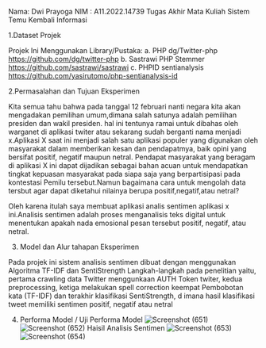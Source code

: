 Nama: Dwi Prayoga
NIM : A11.2022.14739
Tugas Akhir Mata Kuliah Sistem Temu Kembali Informasi

1.Dataset Projek

Projek Ini Menggunakan Library/Pustaka:
      a. PHP dg/Twitter-php https://github.com/dg/twitter-php
      b. Sastrawi PHP Stemmer https://github.com/sastrawi/sastrawi
      c. PHPID sentianalysis https://github.com/yasirutomo/php-sentianalysis-id

2.Permasalahan dan Tujuan Eksperimen

   Kita semua tahu bahwa pada tanggal 12 februari nanti negara kita akan mengadakan pemilihan umum,dimana salah satunya adalah pemilihan presiden dan wakil presiden.
hal ini tentunya ramai untuk dibahas oleh warganet di aplikasi twiter atau sekarang sudah berganti nama menjadi x.Aplikasi X saat ini menjadi salah satu aplikasi 
populer yang digunakan oleh masyarakat dalam memberikan kesan dan pendapatmya, baik opini yang bersifat positif, negatif maupun netral. 
Pendapat masyarakat yang beragam di aplikasi X ini dapat dijadikan sebagai bahan acuan untuk mendapatkan tingkat kepuasan masyarakat pada siapa saja yang berpartisipasi
pada kontestasi Pemilu tersebut.Namun bagaimana cara untuk mengolah data tersbut agar dapat diketahui nilainya berupa positif,negatif,atau netral?

Oleh karena itulah saya membuat aplikasi analis sentimen aplikasi x ini.Analisis sentimen adalah proses menganalisis teks digital untuk menentukan apakah nada emosional
pesan tersebut positif, negatif, atau netral.

3. Model dan Alur tahapan Eksperimen

Pada projek ini sistem analisis sentimen dibuat dengan menggunakan Algoritma TF-IDF dan SentiStrength Langkah-langkah pada penelitian yaitu, pertama crawling data
Twitter menggunkaan AUTH Token twiter, kedua preprocessing, ketiga melakukan spell correction keempat Pembobotan kata (TF-IDF) dan terakhir klasifikasi SentiStrength, d
imana hasil klasifikasi tweet memiliki sentimen positif, negatif atau netral

4. Performa Model / Uji Performa Model
![Screenshot (651)](https://github.com/dwiprayoga10/uasstki.github.io/assets/113033658/eb605166-4e76-4194-9d22-790891adf9fe)
![Screenshot (652)](https://github.com/dwiprayoga10/uasstki.github.io/assets/113033658/e93b686e-a853-42f1-b3dc-1cd88a136ad8)
Haisil Analisis Sentimen
![Screenshot (653)](https://github.com/dwiprayoga10/uasstki.github.io/assets/113033658/945efbaa-32e4-4efe-84de-3ac34b4d52c4)
![Screenshot (654)](https://github.com/dwiprayoga10/uasstki.github.io/assets/113033658/a03c0544-4ae7-4ec8-883a-dc6e1c10c5bd)
   
